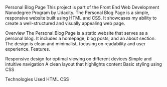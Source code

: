 Personal Blog Page
This project is part of the Front End Web Development Nanodegree Program by Udacity. The Personal Blog Page is a simple, responsive website built using HTML and CSS. It showcases my ability to create a well-structured and visually appealing web page.

Overview
The Personal Blog Page is a static website that serves as a personal blog. It includes a homepage, blog posts, and an about section. The design is clean and minimalist, focusing on readability and user experience.
Features.

Responsive design for optimal viewing on different devices
Simple and intuitive navigation
A clean layout that highlights content
Basic styling using CSS

Technologies Used
HTML
CSS
